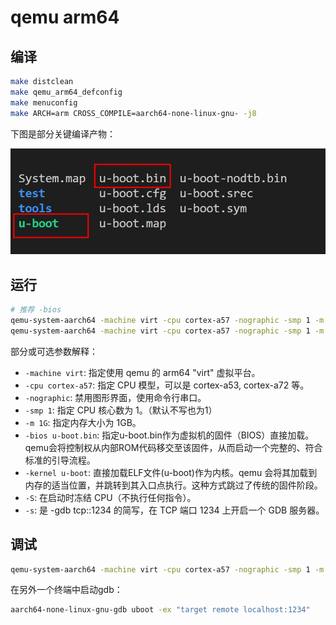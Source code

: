 # qemu arm64

## 编译

```bash
make distclean
make qemu_arm64_defconfig
make menuconfig
make ARCH=arm CROSS_COMPILE=aarch64-none-linux-gnu- -j8
```

下图是部分关键编译产物：

![编译结果](./img/02.qemu-arm64使用/编译结果.png)

## 运行

```bash
# 推荐 -bios
qemu-system-aarch64 -machine virt -cpu cortex-a57 -nographic -smp 1 -m 1G -bios u-boot.bin
qemu-system-aarch64 -machine virt -cpu cortex-a57 -nographic -smp 1 -m 1G -kernel u-boot
```

部分或可选参数解释：

- `-machine virt`: 指定使用 qemu 的 arm64 "virt" 虚拟平台。
- `-cpu cortex-a57`: 指定 CPU 模型，可以是 cortex-a53, cortex-a72 等。
- `-nographic`: 禁用图形界面，使用命令行串口。
- `-smp 1`: 指定 CPU 核心数为 1。（默认不写也为1）
- `-m 1G`: 指定内存大小为 1GB。
- `-bios u-boot.bin`: 指定u-boot.bin作为虚拟机的固件（BIOS）直接加载。qemu会将控制权从内部ROM代码移交至该固件，从而启动一个完整的、符合标准的引导流程。
- `-kernel u-boot`: 直接加载ELF文件(u-boot)作为内核。qemu 会将其加载到内存的适当位置，并跳转到其入口点执行。这种方式跳过了传统的固件阶段。
- `-S`: 在启动时冻结 CPU（不执行任何指令）。
- `-s`: 是 -gdb tcp::1234 的简写，在 TCP 端口 1234 上开启一个 GDB 服务器。

## 调试

```bash
qemu-system-aarch64 -machine virt -cpu cortex-a57 -nographic -smp 1 -m 1G -bios u-boot.bin -S -s
```

在另外一个终端中启动gdb：

```bash
aarch64-none-linux-gnu-gdb uboot -ex "target remote localhost:1234"
```
